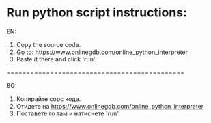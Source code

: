 # Run python script instructions:
EN:
1. Copy the source code.
2. Go to: https://www.onlinegdb.com/online_python_interpreter
3. Paste it there and click 'run'.

=============================================

BG:
1. Копирайте сорс кода.
2. Отидете на https://www.onlinegdb.com/online_python_interpreter
3. Поставете го там и натиснете 'run'.
